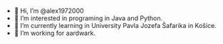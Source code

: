 - 👋 Hi, I’m @alex1972000
- 👀 I’m interested in programing in Java and Python.
- 🌱 I’m currently learning in University Pavla Jozefa Šafarika in Košice.
- 💞️ I’m working for aardwark.
